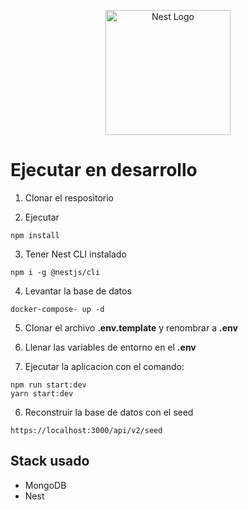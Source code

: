 <p align="center">
  <a href="http://nestjs.com/" target="blank"><img src="https://nestjs.com/img/logo-small.svg" width="200" alt="Nest Logo" /></a>
</p>

# Ejecutar en desarrollo

1. Clonar el respositorio

2. Ejecutar
```
npm install
```

3. Tener Nest CLI instalado
```
npm i -g @nestjs/cli
```

4. Levantar la base de datos
```
docker-compose- up -d
```

5. Clonar el archivo __.env.template__ y renombrar a __.env__

6. Llenar las variables de entorno en el __.env__

7. Ejecutar la aplicacion con el comando:
```
npm run start:dev
yarn start:dev
```

6. Reconstruir la base de datos con el seed
```
https://localhost:3000/api/v2/seed
``` 

## Stack usado
* MongoDB
* Nest